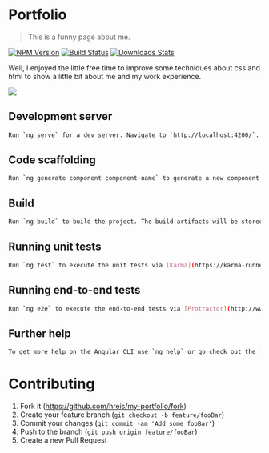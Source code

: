 # Portfolio 

> This is a funny page about me.

[![NPM Version][npm-image]][npm-url]
[![Build Status][travis-image]][travis-url]
[![Downloads Stats][npm-downloads]][npm-url]

Well, I enjoyed the little free time to improve some techniques about css and html to show a little bit about me and my work experience.

![](my-portfolio-gif.gif)

## Development server

```sh
Run `ng serve` for a dev server. Navigate to `http://localhost:4200/`. The app will automatically reload if you change any of the source files.
```

## Code scaffolding

```sh
Run `ng generate component component-name` to generate a new component. You can also use `ng generate directive|pipe|service|class|guard|interface|enum|module`.
```

## Build

```sh
Run `ng build` to build the project. The build artifacts will be stored in the `dist/` directory. Use the `--prod` flag for a production build.
```

## Running unit tests

```sh
Run `ng test` to execute the unit tests via [Karma](https://karma-runner.github.io).
```

## Running end-to-end tests

```sh
Run `ng e2e` to execute the end-to-end tests via [Protractor](http://www.protractortest.org/).
```

## Further help

```sh
To get more help on the Angular CLI use `ng help` or go check out the [Angular CLI README](https://github.com/angular/angular-cli/blob/master/README.md).
```

# Contributing

1. Fork it (<https://github.com/hreis/my-portfolio/fork>)
2. Create your feature branch (`git checkout -b feature/fooBar`)
3. Commit your changes (`git commit -am 'Add some fooBar'`)
4. Push to the branch (`git push origin feature/fooBar`)
5. Create a new Pull Request

<!-- Markdown link & img dfn's -->
[npm-image]: https://img.shields.io/npm/v/datadog-metrics.svg?style=flat-square
[npm-url]: https://npmjs.org/package/datadog-metrics
[npm-downloads]: https://img.shields.io/npm/dm/datadog-metrics.svg?style=flat-square
[travis-image]: https://img.shields.io/travis/dbader/node-datadog-metrics/master.svg?style=flat-square
[travis-url]: https://travis-ci.org/dbader/node-datadog-metrics
[wiki]: https://github.com/yourname/yourproject/wiki
